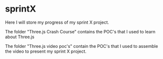 # sprintX
 Here I will store my progress of my sprint X project.
 
 The folder "Three.js Crash Course" contains the POC's that I used to learn about Three.js
 
  The folder "Three.js video poc's" contain the POC's that I used to assemble the video to present my sprint X project.
 
